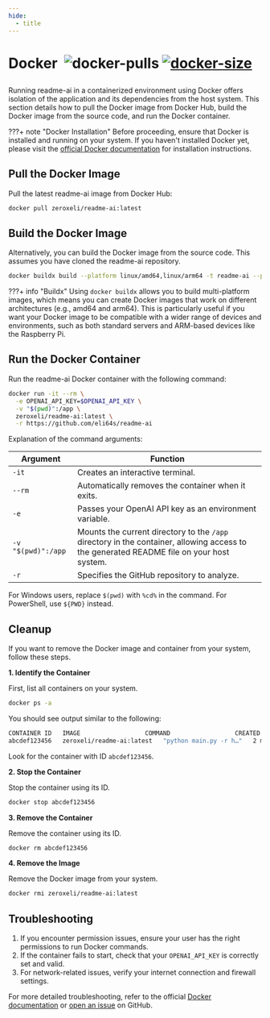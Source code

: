 ```yaml
---
hide:
  - title
---
```


# Docker &nbsp;<img src="https://img.shields.io/docker/pulls/zeroxeli/readme-ai?color=2496ED&logo=docker&label=Docker%20Pulls&labelColor=2496ED&logoColor=white" alt="docker-pulls"></a>&nbsp;<a href="https://hub.docker.com/r/zeroxeli/readme-ai"><img src="https://img.shields.io/docker/image-size/zeroxeli/readme-ai?color=2496ED&logo=docker&label=Image%20Size&labelColor=2496ED&logoColor=white" alt="docker-size"></a></p>

Running readme-ai in a containerized environment using Docker offers isolation of the application and its dependencies from the host system. This section details how to pull the Docker image from Docker Hub, build the Docker image from the source code, and run the Docker container.

???+ note "Docker Installation"
    Before proceeding, ensure that Docker is installed and running on your system. If you haven't installed Docker yet, please visit the [official Docker documentation](https://docs.docker.com/get-docker/) for installation instructions.

## Pull the Docker Image

Pull the latest readme-ai image from Docker Hub:

```sh
docker pull zeroxeli/readme-ai:latest
```

## Build the Docker Image

Alternatively, you can build the Docker image from the source code. This assumes you have cloned the readme-ai repository.

```sh
docker buildx build --platform linux/amd64,linux/arm64 -t readme-ai --push .
```

???+ info "Buildx"
    Using `docker buildx` allows you to build multi-platform images, which means you can create Docker images that work on different architectures (e.g., amd64 and arm64). This is particularly useful if you want your Docker image to be compatible with a wider range of devices and environments, such as both standard servers and ARM-based devices like the Raspberry Pi.

## Run the Docker Container

Run the readme-ai Docker container with the following command:

```sh
docker run -it --rm \
  -e OPENAI_API_KEY=$OPENAI_API_KEY \
  -v "$(pwd)":/app \
  zeroxeli/readme-ai:latest \
  -r https://github.com/eli64s/readme-ai
```

Explanation of the command arguments:

| Argument      | Function                           |
| ----------- | ------------------------------------ |
| `-it`       | Creates an interactive terminal.     |
| `--rm`      | Automatically removes the container when it exits. |
| `-e` | Passes your OpenAI API key as an environment variable. |
| `-v "$(pwd)":/app` | Mounts the current directory to the `/app` directory in the container, allowing access to the generated README file on your host system. |
| `-r`    | Specifies the GitHub repository to analyze. |

For Windows users, replace `$(pwd)` with `%cd%` in the command. For PowerShell, use `${PWD}` instead.

## Cleanup

If you want to remove the Docker image and container from your system, follow these steps.

**1. Identify the Container**

First, list all containers on your system.

```sh
docker ps -a
```

You should see output similar to the following:

```sh
CONTAINER ID   IMAGE                  COMMAND                  CREATED          STATUS          PORTS     NAMES
abcdef123456   zeroxeli/readme-ai:latest   "python main.py -r h…"   2 minutes ago    Up 2 minutes
```

Look for the container with ID `abcdef123456`.

**2. Stop the Container**

Stop the container using its ID.

```sh
docker stop abcdef123456
```

**3. Remove the Container**

Remove the container using its ID.

```sh
docker rm abcdef123456
```

**4. Remove the Image**

Remove the Docker image from your system.

```sh
docker rmi zeroxeli/readme-ai:latest
```

## Troubleshooting

1. If you encounter permission issues, ensure your user has the right permissions to run Docker commands.
2. If the container fails to start, check that your `OPENAI_API_KEY` is correctly set and valid.
3. For network-related issues, verify your internet connection and firewall settings.

For more detailed troubleshooting, refer to the official [Docker documentation](https://docs.docker.com/config/daemon/#troubleshoot-the-daemon) or [open an issue](https://github.com/eli64s/readme-ai/issues) on GitHub.
